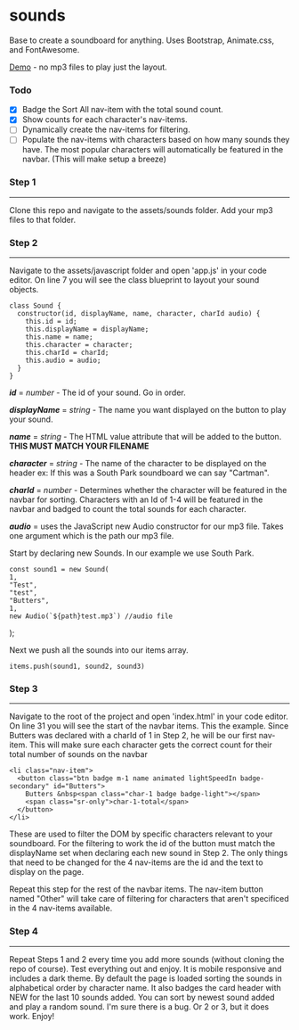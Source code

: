 # sounds

Base to create a soundboard for anything.
Uses Bootstrap, Animate.css, and FontAwesome.

[Demo](https://jhadev.github.io/sounds/) - no mp3 files to play just the layout.

### Todo

- [x] Badge the Sort All nav-item with the total sound count.
- [x] Show counts for each character's nav-items.
- [ ] Dynamically create the nav-items for filtering.
- [ ] Populate the nav-items with characters based on how many sounds they have. The most popular characters will automatically be featured in the navbar. (This will make setup a breeze)

### Step 1

---

Clone this repo and navigate to the assets/sounds folder.
Add your mp3 files to that folder.

### Step 2

---

Navigate to the assets/javascript folder and open 'app.js' in your code editor.
On line 7 you will see the class blueprint to layout your sound objects.

    class Sound {
      constructor(id, displayName, name, character, charId audio) {
        this.id = id;
        this.displayName = displayName;
        this.name = name;
        this.character = character;
        this.charId = charId;
        this.audio = audio;
      }
    }

**_id_** = _number_ - The id of your sound. Go in order.

**_displayName_** = _string_ - The name you want displayed on the button to play your sound.

**_name_** = _string_ - The HTML value attribute that will be added to the button. **THIS MUST MATCH YOUR FILENAME**

**_character_** = _string_ - The name of the character to be displayed on the header ex: If this was a South Park soundboard we can say "Cartman".

**_charId_** = _number_ - Determines whether the character will be featured in the navbar for sorting. Characters with an Id of 1-4 will be featured in the navbar and badged to count the total sounds for each character.

**_audio_** = uses the JavaScript new Audio constructor for our mp3 file. Takes one argument which is the path our mp3 file.

Start by declaring new Sounds. In our example we use South Park.

    const sound1 = new Sound(
    1,
    "Test",
    "test",
    "Butters",
    1,
    new Audio(`${path}test.mp3`) //audio file

);

Next we push all the sounds into our items array.

    items.push(sound1, sound2, sound3)

### Step 3

---

Navigate to the root of the project and open 'index.html' in your code editor.
On line 31 you will see the start of the navbar items. This the example. Since Butters was declared with a charId of 1 in Step 2, he will be our first nav-item. This will make sure each character gets the correct count for their total number of sounds on the navbar

    <li class="nav-item">
      <button class="btn badge m-1 name animated lightSpeedIn badge-secondary" id="Butters">
        Butters &nbsp<span class="char-1 badge badge-light"></span>
        <span class="sr-only">char-1-total</span>
      </button>
    </li>

These are used to filter the DOM by specific characters relevant to your soundboard. For the filtering to work the id of the button must match the displayName set when declaring each new sound in Step 2. The only things that need to be changed for the 4 nav-items are the id and the text to display on the page.

Repeat this step for the rest of the navbar items. The nav-item button named "Other" will take care of filtering for characters that aren't specificed in the 4 nav-items available.

### Step 4

---

Repeat Steps 1 and 2 every time you add more sounds (without cloning the repo of course). Test everything out and enjoy. It is mobile responsive and includes a dark theme. By default the page is loaded sorting the sounds in alphabetical order by character name. It also badges the card header with NEW for the last 10 sounds added. You can sort by newest sound added and play a random sound.
I'm sure there is a bug. Or 2 or 3, but it does work. Enjoy!

